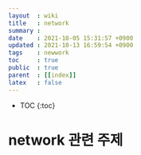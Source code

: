 ```yaml
---
layout  : wiki
title   : network
summary : 
date    : 2021-10-05 15:31:57 +0900
updated : 2021-10-13 16:59:54 +0900
tags    : newwork
toc     : true
public  : true
parent  : [[index]]
latex   : false
---
```

* TOC
{:toc}

# network 관련 주제
